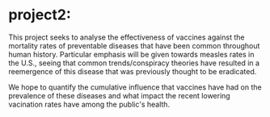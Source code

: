 # project2:
This project seeks to analyse the effectiveness of vaccines against the mortality rates of preventable diseases that have been common throughout human history. Particular emphasis will be given towards measles rates in the U.S., seeing that common trends/conspiracy theories have resulted in a reemergence of this disease that was previously thought to be eradicated.  

We hope to quantify the cumulative influence that vaccines have had on the prevalence of these diseases and what impact the recent lowering vacination rates have among the public's health.


